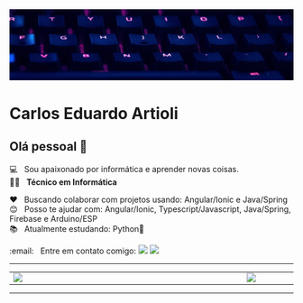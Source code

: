 <img width="auto" src="keyboard.jpg">


# Carlos Eduardo Artioli

## Olá pessoal 👋
:computer: &nbsp; Sou apaixonado por informática e aprender novas coisas.
<br/>:man_technologist: &nbsp; **Técnico em Informática**

:heart: &nbsp; Buscando colaborar com projetos usando: Angular/Ionic e Java/Spring
<br/> :blush: &nbsp; Posso te ajudar com: Angular/Ionic, Typescript/Javascript, Java/Spring, Firebase e Arduino/ESP
<br/> :books: &nbsp; Atualmente estudando: Python:snake:

<p>
  :email: &nbsp; Entre em contato comigo:
  <a href="mailto:caduartioli@gmail.com" alt="Gmail">
  <img src="https://img.shields.io/badge/-Gmail-FF0000?style=flat-square&labelColor=FF0000&logo=gmail&logoColor=white&link=" /></a>

  <a href="https://www.linkedin.com/in/carlos-eduardo-artioli/" alt="Linkedin">
  <img src="https://img.shields.io/badge/-Linkedin-0e76a8?style=flat-square&logo=Linkedin&logoColor=white&link=" /></a>
</p>

---

<center>
  <table>
    <tr>
        <td><img width="400px" align="left" src="https://github-readme-stats.vercel.app/api/top-langs/?username=CarlosEduardoArtioli&layout=compact&show_icons=true&theme=algolia" /></td>
        <td><img width="495px" align="left" src="https://github-readme-stats.vercel.app/api?username=CarlosEduardoArtioli&show_icons=true&theme=algolia" /></td>
    </tr>   
  </table>
</center>  

---
